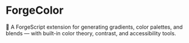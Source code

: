 # ForgeColor
🎨 A ForgeScript extension for generating gradients, color palettes, and blends — with built-in color theory, contrast, and accessibility tools.
